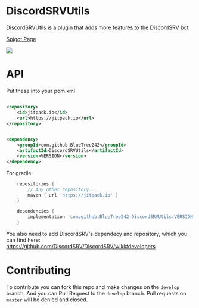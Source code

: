 # DiscordSRVUtils

DiscordSRVUtils is a plugin that adds more features to the DiscordSRV bot

[Spigot Page](https://www.spigotmc.org/resources/discordsrvutils.85958/)

[![](https://bstats.org/signatures/bukkit/DiscordSRVUtils.svg)](https://bstats.org/plugin/bukkit/DiscordSRV/387 "DiscordSRVUtils' bstats")

# API

Put these into your pom.xml

```xml

<repository>
    <id>jitpack.io</id>
    <url>https://jitpack.io</url>
</repository>
```

```xml

<dependency>
    <groupId>com.github.BlueTree242</groupId>
    <artifactId>DiscordSRVUtils</artifactId>
    <version>VERSION</version>
</dependency>
```

For gradle

```gradle
    repositories {
        // Any other repository...
        maven { url 'https://jitpack.io' }
    }
```

```gradle
    dependencies {
        implementation 'com.github.BlueTree242:DiscordSRVUtils:VERSION'
    }
```

You also need to add DiscordSRV's dependecy and repository, which you can find here:  
https://github.com/DiscordSRV/DiscordSRV/wiki#developers

# Contributing

To contribute you can fork this repo and make changes on the `develop` branch. And you can Pull Request to the `develop`
branch. Pull requests on `master` will be denied and closed.
  






